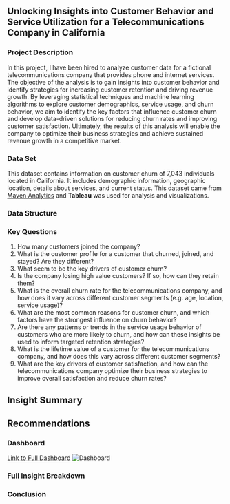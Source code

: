 ## Unlocking Insights into Customer Behavior and Service Utilization for a Telecommunications Company in California ##

### Project Description
In this project, I have been hired to analyze customer data for a fictional telecommunications company that provides phone and internet services. 
The objective of the analysis is to gain insights into customer behavior and identify strategies for increasing customer retention and driving revenue growth. 
By leveraging statistical techniques and machine learning algorithms to explore customer demographics, service usage, and churn behavior, we aim to identify the key factors that influence customer churn and develop data-driven solutions for reducing churn rates and improving customer satisfaction. 
Ultimately, the results of this analysis will enable the company to optimize their business strategies and achieve sustained revenue growth in a competitive market.

### Data Set
This dataset contains information on customer churn of 7,043 individuals located in California. 
It includes demographic information, geographic location, details about services, and current status. 
This dataset came from [Maven Analytics](https://www.mavenanalytics.io/data-playground?dataStructure=2lXwWbWANQgI727tVx3DRC) and **Tableau** was used for analysis and visualizations. 

### Data Structure


### Key Questions
1. How many customers joined the company? 
2. What is the customer profile for a customer that churned, joined, and stayed? Are they different?
3. What seem to be the key drivers of customer churn?
4. Is the company losing high value customers? If so, how can they retain them?
5. What is the overall churn rate for the telecommunications company, and how does it vary across different customer segments (e.g. age, location, service usage)?
6. What are the most common reasons for customer churn, and which factors have the strongest influence on churn behavior?
7. Are there any patterns or trends in the service usage behavior of customers who are more likely to churn, and how can these insights be used to inform targeted retention strategies?
8. What is the lifetime value of a customer for the telecommunications company, and how does this vary across different customer segments?
10. What are the key drivers of customer satisfaction, and how can the telecommunications company optimize their business strategies to improve overall satisfaction and reduce churn rates?

## Insight Summary


## Recommendations


### Dashboard
[Link to Full Dashboard](https://public.tableau.com/app/profile/danielle.marshall2373/viz/TelecommunicationsChurnAnalysis/Dashboard1?publish=yes)
![Dashboard](https://user-images.githubusercontent.com/123992539/230477934-cb7ff77a-54fd-4c91-b087-984d0e898bfb.png)


### Full Insight Breakdown

### Conclusion
